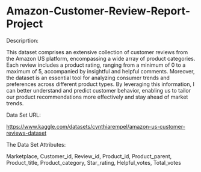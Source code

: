 # Amazon-Customer-Review-Report-Project

Descriprtion:

This dataset comprises an extensive collection of customer reviews from the Amazon US platform, encompassing a wide array of product categories. Each review includes a product rating, ranging from a minimum of 0 to a maximum of 5, accompanied by insightful and helpful comments. Moreover, the dataset is an essential tool for analyzing consumer trends and preferences across different product types. By leveraging this information, I can better understand and predict customer behavior, enabling us to tailor our product recommendations more effectively and stay ahead of market trends.

Data Set URL:

https://www.kaggle.com/datasets/cynthiarempel/amazon-us-customer-reviews-dataset

The Data Set Attributes:

Marketplace, 
Customer_id, 
Review_id, 
Product_id, 
Product_parent, 
Product_title, 
Product_category, 
Star_rating, 
Helpful_votes, 
Total_votes
